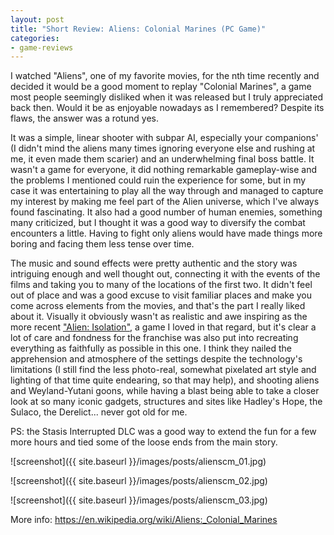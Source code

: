 ```yaml
---
layout: post
title: "Short Review: Aliens: Colonial Marines (PC Game)"
categories:
- game-reviews
---
```


<p>
I watched "Aliens", one of my favorite movies, for the nth time recently and decided it would be a good moment to replay "Colonial Marines", a game most people seemingly disliked when it was released but I truly appreciated back then. Would it be as enjoyable nowadays as I remembered? Despite its flaws, the answer was a rotund yes.
</p>
<p>
It was a simple, linear shooter with subpar AI, especially your companions' (I didn't mind the aliens many times ignoring everyone else and rushing at me, it even made them scarier) and an underwhelming final boss battle. It wasn't a game for everyone, it did nothing remarkable gameplay-wise and the problems I mentioned could ruin the experience for some, but in my case it was entertaining to play all the way through and managed to capture my interest by making me feel part of the Alien universe, which I've always found fascinating. It also had a good number of human enemies, something many criticized, but I thought it was a good way to diversify the combat encounters a little. Having to fight only aliens would have made things more boring and facing them less tense over time.
</p>
<p>
The music and sound effects were pretty authentic and the story was intriguing enough and well thought out, connecting it with the events of the films and taking you to many of the locations of the first two. It didn't feel out of place and was a good excuse to visit familiar places and make you come across elements from the movies, and that's the part I really liked about it. Visually it obviously wasn't as realistic and awe inspiring as the more recent <a href='https://blog.binarynonsense.com/2018/12/02/short-review-alien-isolation-pc/'>"Alien: Isolation"</a>, a game I loved in that regard, but it's clear a lot of care and fondness for the franchise was also put into recreating everything as faithfully as possible in this one. I think they nailed the apprehension and atmosphere of the settings despite the technology's limitations (I still find the less photo-real, somewhat pixelated art style and lighting of that time quite endearing, so that may help), and shooting aliens and Weyland-Yutani goons, while having a blast being able to take a closer look at so many iconic gadgets, structures and sites like Hadley's Hope, the Sulaco, the Derelict... never got old for me.
</p>
<p>
PS: the Stasis Interrupted DLC was a good way to extend the fun for a few more hours and tied some of the loose ends from the main story.
</p>


![screenshot]({{ site.baseurl }}/images/posts/alienscm_01.jpg)

![screenshot]({{ site.baseurl }}/images/posts/alienscm_02.jpg)

![screenshot]({{ site.baseurl }}/images/posts/alienscm_03.jpg)


<p>More info: <a href="https://en.wikipedia.org/wiki/Aliens:_Colonial_Marines">https://en.wikipedia.org/wiki/Aliens:_Colonial_Marines</a></p>
